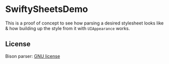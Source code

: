 # SwiftySheetsDemo

This is a proof of concept to see how parsing a desired stylesheet looks like & how building up the style from it with `UIAppearance` works.  

## License

Bison parser: [GNU license](http://www.gnu.org/licenses)
